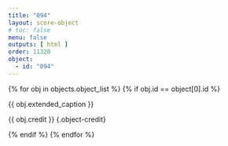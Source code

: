 ```yaml
---
title: "094"
layout: score-object
# toc: false
menu: false
outputs: [ html ]
order: 11320
object:
  - id: "094"
---
```


{% for obj in objects.object_list %}
{% if obj.id == object[0].id %}

{{ obj.extended_caption }}

{{ obj.credit }} {.object-credit}

{% endif %}
{% endfor %}
